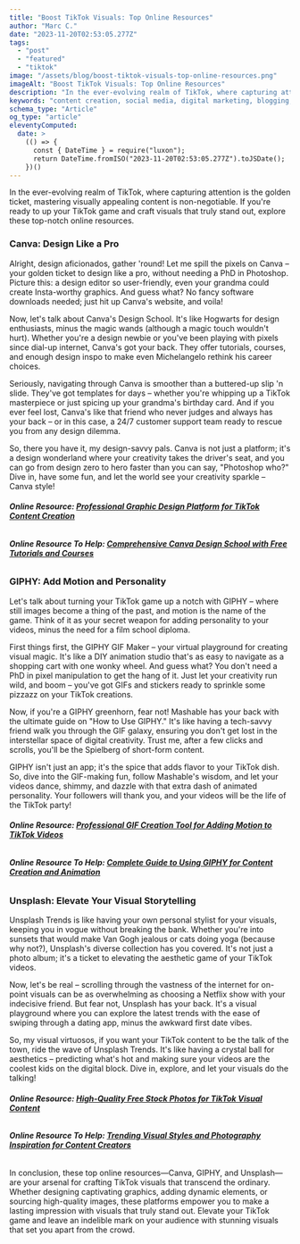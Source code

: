 ```yaml
---
title: "Boost TikTok Visuals: Top Online Resources"
author: "Marc C."
date: "2023-11-20T02:53:05.277Z"
tags:
  - "post"
  - "featured"
  - "tiktok"
image: "/assets/blog/boost-tiktok-visuals-top-online-resources.png"
imageAlt: "Boost TikTok Visuals: Top Online Resources"
description: "In the ever-evolving realm of TikTok, where capturing attention is the golden ticket, mastering visually appealing content is non-negotiable"
keywords: "content creation, social media, digital marketing, blogging, SEO, content strategy, social media marketing, online marketing"
schema_type: "Article"
og_type: "article"
eleventyComputed:
  date: >
    (() => {
      const { DateTime } = require("luxon");
      return DateTime.fromISO("2023-11-20T02:53:05.277Z").toJSDate();
    })()
---
```

In the ever-evolving realm of TikTok, where capturing attention is the golden ticket, mastering visually appealing content is non-negotiable. If you're ready to up your TikTok game and craft visuals that truly stand out, explore these top-notch online resources.

### **Canva: Design Like a Pro**

Alright, design aficionados, gather 'round! Let me spill the pixels on Canva – your golden ticket to design like a pro, without needing a PhD in Photoshop. Picture this: a design editor so user-friendly, even your grandma could create Insta-worthy graphics. And guess what? No fancy software downloads needed; just hit up Canva's website, and voila!

Now, let's talk about Canva's Design School. It's like Hogwarts for design enthusiasts, minus the magic wands (although a magic touch wouldn't hurt). Whether you're a design newbie or you've been playing with pixels since dial-up internet, Canva's got your back. They offer tutorials, courses, and enough design inspo to make even Michelangelo rethink his career choices.

Seriously, navigating through Canva is smoother than a buttered-up slip 'n slide. They've got templates for days – whether you're whipping up a TikTok masterpiece or just spicing up your grandma's birthday card. And if you ever feel lost, Canva's like that friend who never judges and always has your back – or in this case, a 24/7 customer support team ready to rescue you from any design dilemma.

So, there you have it, my design-savvy pals. Canva is not just a platform; it's a design wonderland where your creativity takes the driver's seat, and you can go from design zero to hero faster than you can say, "Photoshop who?" Dive in, have some fun, and let the world see your creativity sparkle – Canva style!

###### **Online Resource: [Professional Graphic Design Platform for TikTok Content Creation](https://www.canva.com/)**

###### **Online Resource To Help: [Comprehensive Canva Design School with Free Tutorials and Courses](https://www.canva.com/learn/)**

### **GIPHY: Add Motion and Personality**

Let's talk about turning your TikTok game up a notch with GIPHY – where still images become a thing of the past, and motion is the name of the game. Think of it as your secret weapon for adding personality to your videos, minus the need for a film school diploma.

First things first, the GIPHY GIF Maker – your virtual playground for creating visual magic. It's like a DIY animation studio that's as easy to navigate as a shopping cart with one wonky wheel. And guess what? You don't need a PhD in pixel manipulation to get the hang of it. Just let your creativity run wild, and boom – you've got GIFs and stickers ready to sprinkle some pizzazz on your TikTok creations.

Now, if you're a GIPHY greenhorn, fear not! Mashable has your back with the ultimate guide on "How to Use GIPHY." It's like having a tech-savvy friend walk you through the GIF galaxy, ensuring you don't get lost in the interstellar space of digital creativity. Trust me, after a few clicks and scrolls, you'll be the Spielberg of short-form content.

GIPHY isn't just an app; it's the spice that adds flavor to your TikTok dish. So, dive into the GIF-making fun, follow Mashable's wisdom, and let your videos dance, shimmy, and dazzle with that extra dash of animated personality. Your followers will thank you, and your videos will be the life of the TikTok party!

###### **Online Resource: [Professional GIF Creation Tool for Adding Motion to TikTok Videos](https://giphy.com/create/gifmaker)**

###### **Online Resource To Help: [Complete Guide to Using GIPHY for Content Creation and Animation](https://mashable.com/how-to/use-giphy/)**

### **Unsplash: Elevate Your Visual Storytelling[](https://unsplash.com/trends)**

Unsplash Trends is like having your own personal stylist for your visuals, keeping you in vogue without breaking the bank. Whether you're into sunsets that would make Van Gogh jealous or cats doing yoga (because why not?), Unsplash's diverse collection has you covered. It's not just a photo album; it's a ticket to elevating the aesthetic game of your TikTok videos.

Now, let's be real – scrolling through the vastness of the internet for on-point visuals can be as overwhelming as choosing a Netflix show with your indecisive friend. But fear not, Unsplash has your back. It's a visual playground where you can explore the latest trends with the ease of swiping through a dating app, minus the awkward first date vibes.

So, my visual virtuosos, if you want your TikTok content to be the talk of the town, ride the wave of Unsplash Trends. It's like having a crystal ball for aesthetics – predicting what's hot and making sure your videos are the coolest kids on the digital block. Dive in, explore, and let your visuals do the talking!

###### **Online Resource: [High-Quality Free Stock Photos for TikTok Visual Content](https://unsplash.com/)**

###### **Online Resource To Help: [Trending Visual Styles and Photography Inspiration for Content Creators](https://unsplash.com/trends)**

In conclusion, these top online resources—Canva, GIPHY, and Unsplash—are your arsenal for crafting TikTok visuals that transcend the ordinary. Whether designing captivating graphics, adding dynamic elements, or sourcing high-quality images, these platforms empower you to make a lasting impression with visuals that truly stand out. Elevate your TikTok game and leave an indelible mark on your audience with stunning visuals that set you apart from the crowd.
